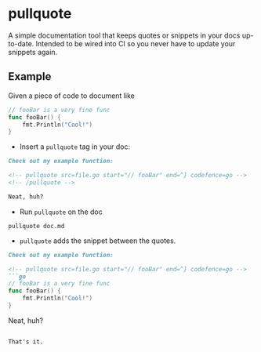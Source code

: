 # pullquote

A simple documentation tool that keeps quotes or snippets in your docs up-to-date. Intended to be wired into CI so you never have to update your snippets again.

## Example

Given a piece of code to document like
```go
// fooBar is a very fine func
func fooBar() {
    fmt.Println("Cool!")
}
```

- Insert a `pullquote` tag in your doc:
```md
Check out my example function:

<!-- pullquote src=file.go start="// fooBar" end=^} codefence=go -->
<!-- /pullquote -->

Neat, huh?
```

- Run `pullquote` on  the doc
```shell
pullquote doc.md
```

- `pullquote` adds the snippet between the quotes.
```md
Check out my example function:

<!-- pullquote src=file.go start="// fooBar" end=^} codefence=go -->
```go
// fooBar is a very fine func
func fooBar() {
    fmt.Println("Cool!")
}
```
<!-- /pullquote -->

Neat, huh?
```

That's it.
